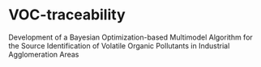 # VOC-traceability
Development of a Bayesian Optimization-based Multimodel Algorithm for the Source Identification of Volatile Organic Pollutants in Industrial Agglomeration Areas
